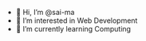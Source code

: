 - 👋 Hi, I’m @sai-ma
- 👀 I’m interested in Web Development
- 🌱 I’m currently learning Computing

<!---
sai-ma/sai-ma is a ✨ special ✨ repository because its `README.md` (this file) appears on your GitHub profile.
You can click the Preview link to take a look at your changes.
--->
